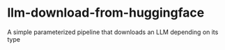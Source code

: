 # llm-download-from-huggingface
A simple parameterized pipeline that downloads an LLM depending on its type
